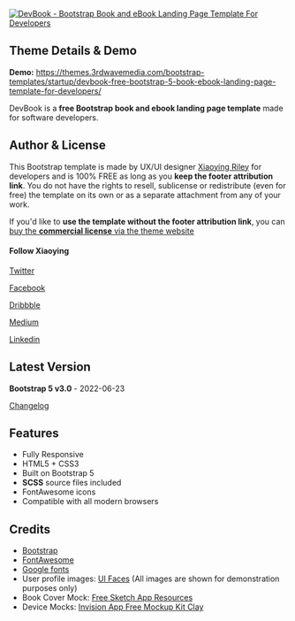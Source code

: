 <a href="https://themes.3rdwavemedia.com/bootstrap-templates/startup/devbook-free-bootstrap-5-book-ebook-landing-page-template-for-developers/" target="_blank"><img src="https://themes.3rdwavemedia.com/wp-content/uploads/2019/12/Bootstrap-Book-Landing-Page-Template-DevBook-Pormo.jpg" alt="DevBook - Bootstrap Book and eBook Landing Page Template For Developers" /></a>

## Theme Details & Demo

**Demo:** https://themes.3rdwavemedia.com/bootstrap-templates/startup/devbook-free-bootstrap-5-book-ebook-landing-page-template-for-developers/

DevBook is a **free Bootstrap book and ebook landing page template** made for software developers.

## Author & License

This Bootstrap template is made by UX/UI designer [Xiaoying Riley](https://twitter.com/3rdwave_themes) for developers and is 100% FREE as long as you **keep the footer attribution link**. You do not have the rights to resell, sublicense or redistribute (even for free) the template on its own or as a separate attachment from any of your work.

If you'd like to **use the template without the footer attribution link**, you can [buy the **commercial license** via the theme website](https://themes.3rdwavemedia.com/bootstrap-templates/startup/devbook-free-bootstrap-5-book-ebook-landing-page-template-for-developers/)

#### Follow Xiaoying

[Twitter](https://twitter.com/3rdwave_themes)

[Facebook](https://www.facebook.com/3rdwavethemes/)

[Dribbble](https://dribbble.com/Xiaoying)

[Medium](https://medium.com/@3rdwave_themes)

[Linkedin](https://uk.linkedin.com/in/xiaoying)


## Latest Version
**Bootstrap 5 v3.0** - 2022-06-23

[Changelog](https://themes.3rdwavemedia.com/bootstrap-templates/startup/devbook-free-bootstrap-5-book-ebook-landing-page-template-for-developers/?target=changelog)


## Features

-  Fully Responsive
-  HTML5 + CSS3
-  Built on Bootstrap 5
-  **SCSS** source files included
-  FontAwesome icons
-  Compatible with all modern browsers

## Credits
- [Bootstrap](https://getbootstrap.com/)
- [FontAwesome](https://fortawesome.github.io/Font-Awesome/)
- [Google fonts](https://fonts.google.com/)
- User profile images: [UI Faces](https://uifaces.co/) (All images are shown for demonstration purposes only)
- Book Cover Mock: [Free Sketch App Resources](https://www.sketchappsources.com/free-source/1563-book-cover-template-sketch-freebie-resource.html)
- Device Mocks: [Invision App Free Mockup Kit Clay](https://www.invisionapp.com/inside-design/design-resources/clay-device-mockup-kit/)
